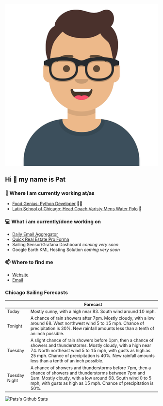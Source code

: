 [![Social banner for p-j-falconer](https://raw.githubusercontent.com/P-J-FALCONER/P-J-FALCONER/master/assets/avataaars.svg)](https://patfalconer.com/)
## Hi :wave: my name is Pat

### 💼 Where I am currently working at/as
- [Food Genius: Python Developer](https://getfoodgenius.com/) 🍔🐍
- [Latin School of Chicago: Head Coach Varisty Mens Water Polo](https://www.latinschool.org/) 🤽


### 💻 What i am currently/done working on
 - [Daily Email Aggregator](https://github.com/P-J-FALCONER/dott_daily_mail)
 - [Quick Real Estate Pro Forma](https://github.com/P-J-FALCONER/henry)
 - Sailing Sensor/Grafana Dashboard *coming very soon*
 - Google Earth KML Hosting Solution *coming very soon*

### 📫 Where to find me
 - [Website](https://patfalconer.com/)
 - [Email](mailto:patrick.j.falconer@gmail.com)


### Chicago Sailing Forecasts
|   | Forecast  |
|---|---|
| Today | Mostly sunny, with a high near 83. South wind around 10 mph. |
| Tonight | A chance of rain showers after 7pm. Mostly cloudy, with a low around 68. West northwest wind 5 to 15 mph. Chance of precipitation is 30%. New rainfall amounts less than a tenth of an inch possible. |
| Tuesday | A slight chance of rain showers before 1pm, then a chance of showers and thunderstorms. Mostly cloudy, with a high near 74. North northeast wind 5 to 15 mph, with gusts as high as 25 mph. Chance of precipitation is 40%. New rainfall amounts less than a tenth of an inch possible. |
| Tuesday Night | A chance of showers and thunderstorms before 7pm, then a chance of showers and thunderstorms between 7pm and 1am. Mostly cloudy, with a low around 68. South wind 0 to 5 mph, with gusts as high as 15 mph. Chance of precipitation is 50%. |

![Pats's Github Stats](https://github-readme-stats.vercel.app/api?username=p-j-falconer&show_icons=true&theme=radical)
